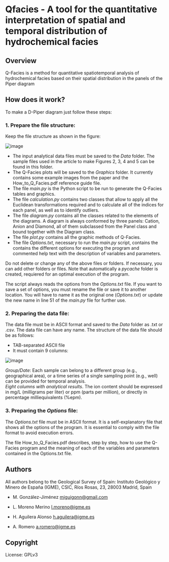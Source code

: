 # Qfacies - A tool for the quantitative interpretation of spatial and temporal distribution of hydrochemical facies

## Overview
Q-Facies is a method for quantitative spatiotemporal analysis of hydrochemical facies based on their spatial distribution in the panels of the Piper diagram

## How does it work?
To make a D-Piper diagram just follow these steps:
### 1. Prepare the file structure:
Keep the file structure as shown in the figure:

![image](https://user-images.githubusercontent.com/12763571/167836289-92ec2385-87f6-425b-8d7d-dbb9c7f3ebf9.png)


 * The input analytical data files must be saved to the *Data* folder. The sample files used in the article to make Figures 2, 3, 4 and 5 can be found in this folder.
 * The Q-Facies plots will be saved to the *Graphics* folder. It currently contains some example images from the paper and the How_to_Q_Facies.pdf reference guide file.
 * The file *main.py* is the Python script to be run to generate the Q-Facies tables and graphics.
 * The file *calculation.py* contains two classes that allow to apply all the Euclidean transformations required and to calculate all of the indices for each panel, as well as to identify outliers.
 * The file *diagram.py* contains all the classes related to the elements of the diagrams. A diagram is always conformed by three panels: Cation, Anion and Diamond, all of them subclassed from the Panel class and bound together with the Diagram class.
 * The file *plot.py* contains all the graphic methods of Q-Facies. 
 * The file *Options.txt*, necessary to run the *main.py* script, contains the contains the different options for executing the program and commented help text with the description of variables and parameters.
 
Do not delete or change any of the above files or folders. If necessary, you can add other folders or files. Note that automatically a *pycache* folder is created, requiered for an optimal execution of the program.
 
The script always reads the options from the *Options.txt* file. If you want to save a set of options, you must rename the file or save it to another location. You will have to name it as the original one (*Options.txt*) or update the new name in line 51 of the *main.py* file for further use.

### 2. Preparing the data file:

The data file must be in ASCII format and saved to the *Data* folder as .txt or .csv.
The data file can have any name.
The structure of the data file should be as follows:

* TAB-separated ASCII file
* It must contain 9 columns:
      
![image](https://user-images.githubusercontent.com/12763571/167825027-c10d289b-b607-4b97-a126-b45ec71b560f.png)

*Group/Date*: Each sample can belong to a different group (e.g., geographical area), or a time series of a single sampling point (e.g., well) can be provided for temporal analysis.<br>
*Eight columns with analytical results*. The ion content should be expressed in mg/L (milligrams per liter) or ppm (parts per million), or directly in percentage milliequivalents (%epm).<br>

### 3. Preparing the _Options_ file:

The *Options.txt* file must be in ASCII format.
It is a self-explanatory file that shows all the options of the program.
It is essential to comply with the file format to avoid execution errors.

The file How_to_Q_Facies.pdf describes, step by step, how to use the Q-Facies program and the meaning of each of the variables and parameters contained in the Options.txt file.

## Authors
All authors belong to the Geological Survey of Spain: Instituto Geológico y Minero de España (IGME), CSIC, Ríos Rosas, 23, 28003 Madrid, Spain

* M. González-Jiménez         miguigonn@gmail.com

* L. Moreno Merino            l.moreno@igme.es

* H. Aguilera Alonso          h.aguilera@igme.es

* A. Romero                   a.romero@igme.es


## Copyright
License: GPLv3 
